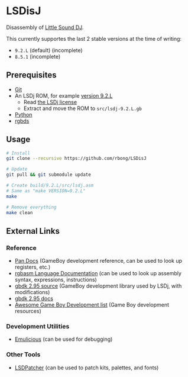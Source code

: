 # LSDisJ

Disassembly of [Little Sound DJ](https://www.littlesounddj.com/lsd/index.php).

This currently supportes the last 2 stable versions at the time of writing:
* `9.2.L` (default) (incomplete)
* `8.5.1` (incomplete)

## Prerequisites

  - [Git](https://git-scm.com/downloads)
  - An LSDj ROM, for example [version 9.2.L](https://www.littlesounddj.com/lsd/latest/rom_images/stable/lsdj9_2_L-stable.zip)
    - Read [the LSDj license](https://www.littlesounddj.com/lsd/latest/rom_images/LICENSE.txt)
    - Extract and move the ROM to `src/lsdj-9.2.L.gb`
  - [Python](https://www.python.org/)
  - [rgbds](https://github.com/gbdev/rgbds)

## Usage

```bash
# Install
git clone --recursive https://github.com/rbong/LSDisJ

# Update
git pull && git submodule update

# Create build/9.2.L/src/lsdj.asm
# Same as "make VERSION=9.2.L"
make

# Remove everything
make clean
```

## External Links

### Reference

  - [Pan Docs](https://gbdev.io/pandocs/) (GameBoy development reference, can be used to look up registers, etc.)
  - [rgbasm Language Documentation](https://rgbds.gbdev.io/docs/v0.5.1/rgbasm.5) (can be used to look up assembly syntax, expressions, instructions)
  - [gbdk 2.95 source](https://github.com/rbong/gbdk/tree/master/gbdk-2.95) (GameBoy development library used by LSDj, with modifications)
  - [gbdk 2.95 docs](https://rbong.github.io/gbdk/gbdk-doc-2.95/html/index.html)
  - [Awesome Game Boy Development list](https://github.com/gbdev/awesome-gbdev) (Game Boy development resources)

### Development Utilities

  - [Emulicious](https://emulicious.net/) (can be used for debugging)

### Other Tools

  - [LSDPatcher](https://github.com/jkotlinski/lsdpatch) (can be used to patch kits, palettes, and fonts)
